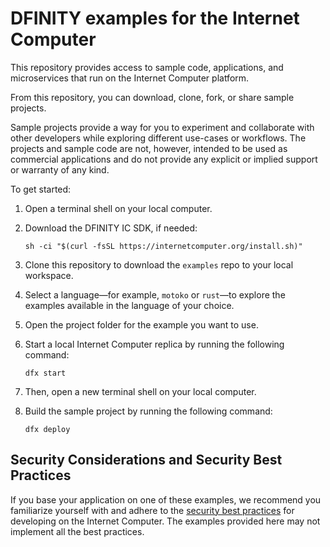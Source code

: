 # DFINITY examples for the Internet Computer

This repository provides access to sample code, applications, and microservices that run on the Internet Computer platform.

From this repository, you can download, clone, fork, or share sample projects.
<!-- You will also be able to contribute your own project or suggest updates to published projects using the standard Git work flow. --> 

Sample projects provide a way for you to experiment and collaborate with other developers while exploring different use-cases or workflows.
The projects and sample code are not, however, intended to be used as commercial applications and do not provide any explicit or implied support or warranty of any kind.

To get started:

1. Open a terminal shell on your local computer.

1. Download the DFINITY IC SDK, if needed:

    ```
    sh -ci "$(curl -fsSL https://internetcomputer.org/install.sh)"
    ```

1. Clone this repository to download the `examples` repo to your local workspace.

1. Select a language—for example, `motoko` or `rust`—to explore the examples available in the language of your choice.

1. Open the project folder for the example you want to use.

1. Start a local Internet Computer replica by running the following command:

    ```
    dfx start
    ```

1. Then, open a new terminal shell on your local computer.

1. Build the sample project by running the following command:

    ```
    dfx deploy
    ```

## Security Considerations and Security Best Practices

If you base your application on one of these examples, we recommend you familiarize yourself with and adhere to the [security best practices](https://internetcomputer.org/docs/current/references/security/) for developing on the Internet Computer. The examples provided here may not implement all the best practices.
